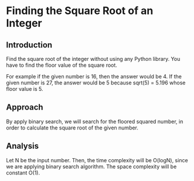 # Finding the Square Root of an Integer

## Introduction
Find the square root of the integer without using any Python library. You have to find the floor value of the square root.

For example if the given number is 16, then the answer would be 4.
If the given number is 27, the answer would be 5 because sqrt(5) = 5.196 whose floor value is 5.


## Approach
By apply binary search, we will search for the floored squared number, in order to calculate the square root of the given number.

## Analysis
Let N be the input number. Then, the time complexity will be O(logN), since we are applying binary search algorithm. The space complexity will be constant O(1).
